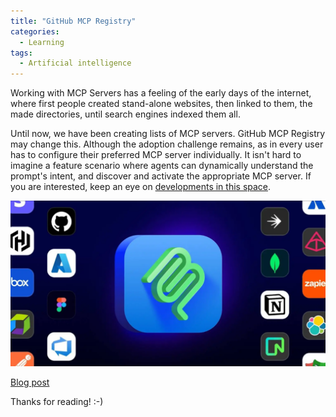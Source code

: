 ```yaml
---
title: "GitHub MCP Registry"
categories:
  - Learning
tags:
  - Artificial intelligence
---
```


Working with MCP Servers has a feeling of the early days of the internet, where first people created stand-alone websites, then linked to them, the made directories, until search engines indexed them all. 

Until now, we have been creating lists of MCP servers. GitHub MCP Registry may change this. Although the adoption challenge remains, as in every user has to configure their preferred MCP server individually. It isn't hard to imagine a feature scenario where agents can dynamically understand the prompt's intent, and discover and activate the appropriate MCP server. If you are interested, keep an eye on [developments in this space](https://github.com/modelcontextprotocol/registry).

![img](../assets/images/2025-09-19-github-mcp-registry.png)

[Blog post](https://github.blog/ai-and-ml/github-copilot/meet-the-github-mcp-registry-the-fastest-way-to-discover-mcp-servers/)

Thanks for reading! :-)
